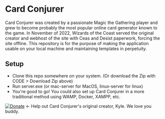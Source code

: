 # Card Conjurer
Card Conjurer was created by a passionate Magic the Gathering player and grew to become probably the most popular online card generator known to the game.
In November of 2022, Wizards of the Coast served the original creator and webhost of the site with Ceas and Desist paperwork, forcing the site offline.
This repository is for the purpose of making the application usable on your local machine and maintaining templates in perpetuity.
## Setup
- Clone this repo somewhere on your system. (Or download the Zip with CODE > Download Zip above)
- Run server.exe (or mac-server for MacOS, linux-server for linux)
- You're good to go! You could also set up Card Conjurer in a more traditional method using WAMP, Docker, XAMPP, etc.


[![Donate](https://img.shields.io/badge/Donate-PayPal-blue.svg?longCache=true&style=popout)](https://www.paypal.me/kyleburtondonate
) ← Help out Card Conjurer's original creator, Kyle. We love you buddy.
